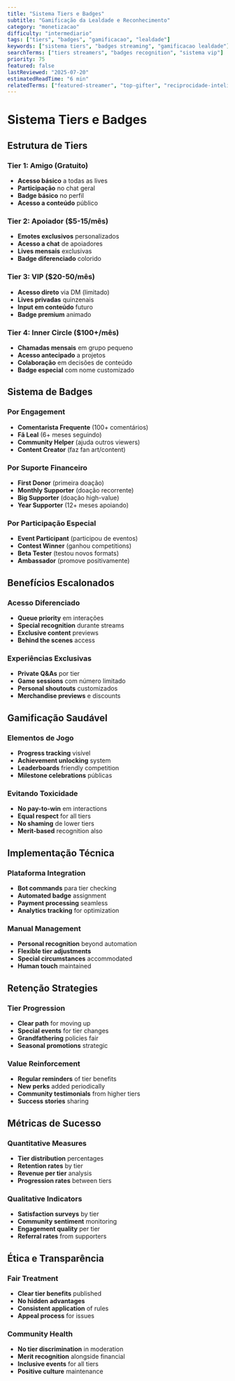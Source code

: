 ```yaml
---
title: "Sistema Tiers e Badges"
subtitle: "Gamificação da Lealdade e Reconhecimento"
category: "monetizacao"
difficulty: "intermediario"
tags: ["tiers", "badges", "gamificacao", "lealdade"]
keywords: ["sistema tiers", "badges streaming", "gamificacao lealdade"]
searchTerms: ["tiers streamers", "badges recognition", "sistema vip"]
priority: 75
featured: false
lastReviewed: "2025-07-20"
estimatedReadTime: "6 min"
relatedTerms: ["featured-streamer", "top-gifter", "reciprocidade-inteligente"]
---
```


# Sistema Tiers e Badges

## Estrutura de Tiers

### Tier 1: Amigo (Gratuito)
- **Acesso básico** a todas as lives
- **Participação** no chat geral
- **Badge básico** no perfil
- **Acesso a conteúdo** público

### Tier 2: Apoiador ($5-15/mês)
- **Emotes exclusivos** personalizados
- **Acesso a chat** de apoiadores
- **Lives mensais** exclusivas
- **Badge diferenciado** colorido

### Tier 3: VIP ($20-50/mês)
- **Acesso direto** via DM (limitado)
- **Lives privadas** quinzenais
- **Input em conteúdo** futuro
- **Badge premium** animado

### Tier 4: Inner Circle ($100+/mês)
- **Chamadas mensais** em grupo pequeno
- **Acesso antecipado** a projetos
- **Colaboração** em decisões de conteúdo
- **Badge especial** com nome customizado

## Sistema de Badges

### Por Engagement
- **Comentarista Frequente** (100+ comentários)
- **Fã Leal** (6+ meses seguindo)
- **Community Helper** (ajuda outros viewers)
- **Content Creator** (faz fan art/content)

### Por Suporte Financeiro
- **First Donor** (primeira doação)
- **Monthly Supporter** (doação recorrente)
- **Big Supporter** (doação high-value)
- **Year Supporter** (12+ meses apoiando)

### Por Participação Especial
- **Event Participant** (participou de eventos)
- **Contest Winner** (ganhou competitions)
- **Beta Tester** (testou novos formats)
- **Ambassador** (promove positivamente)

## Benefícios Escalonados

### Acesso Diferenciado
- **Queue priority** em interações
- **Special recognition** durante streams
- **Exclusive content** previews
- **Behind the scenes** access

### Experiências Exclusivas
- **Private Q&As** por tier
- **Game sessions** com número limitado
- **Personal shoutouts** customizados
- **Merchandise previews** e discounts

## Gamificação Saudável

### Elementos de Jogo
- **Progress tracking** visível
- **Achievement unlocking** system
- **Leaderboards** friendly competition
- **Milestone celebrations** públicas

### Evitando Toxicidade
- **No pay-to-win** em interactions
- **Equal respect** for all tiers
- **No shaming** de lower tiers
- **Merit-based** recognition also

## Implementação Técnica

### Plataforma Integration
- **Bot commands** para tier checking
- **Automated badge** assignment
- **Payment processing** seamless
- **Analytics tracking** for optimization

### Manual Management
- **Personal recognition** beyond automation
- **Flexible tier adjustments**
- **Special circumstances** accommodated
- **Human touch** maintained

## Retenção Strategies

### Tier Progression
- **Clear path** for moving up
- **Special events** for tier changes
- **Grandfathering** policies fair
- **Seasonal promotions** strategic

### Value Reinforcement
- **Regular reminders** of tier benefits
- **New perks** added periodically
- **Community testimonials** from higher tiers
- **Success stories** sharing

## Métricas de Sucesso

### Quantitative Measures
- **Tier distribution** percentages
- **Retention rates** by tier
- **Revenue per tier** analysis
- **Progression rates** between tiers

### Qualitative Indicators
- **Satisfaction surveys** by tier
- **Community sentiment** monitoring
- **Engagement quality** per tier
- **Referral rates** from supporters

## Ética e Transparência

### Fair Treatment
- **Clear tier benefits** published
- **No hidden advantages**
- **Consistent application** of rules
- **Appeal process** for issues

### Community Health
- **No tier discrimination** in moderation
- **Merit recognition** alongside financial
- **Inclusive events** for all tiers
- **Positive culture** maintenance